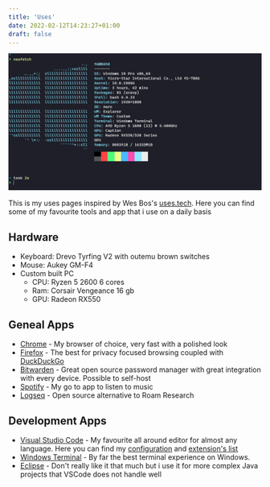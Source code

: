 ```yaml
---
title: 'Uses'
date: 2022-02-12T14:23:27+01:00
draft: false
---
```


![neofetch](/img/neofetch.png)

This is my uses pages inspired by Wes Bos's [uses.tech](https:uses.tech).
Here you can find some of my favourite tools and app that i use on a daily basis

## Hardware

- Keyboard: Drevo Tyrfing V2 with outemu brown switches
- Mouse: Aukey GM-F4
- Custom built PC
  - CPU: Ryzen 5 2600 6 cores
  - Ram: Corsair Vengeance 16 gb
  - GPU: Radeon RX550

## Geneal Apps

- [Chrome](https://google.com/chrome) - My browser of choice, very fast with a polished look
- [Firefox](https://www.mozilla.org/en-US/firefox/new/) - The best for privacy focused browsing coupled with [DuckDuckGo](https://duckduckgo.com/)
- [Bitwarden](https://bitwarden.com) - Great open source password manager with great integration with every device. Possible to self-host
- [Spotify](https://spotify.com) - My go to app to listen to music
- [Logseq](https://logseq.com) - Open source alternative to Roam Research

## Development Apps

- [Visual Studio Code](https://code.visualstudio.com) - My favourite all around editor for almost any language. Here you can find my [configuration](https://link) and [extension's list](https://link)
- [Windows Terminal](https://github.com/microsoft/terminal) - By far the best terminal experience on Windows.
- [Eclipse](https://eclipse.org) - Don't really like it that much but i use it for more complex Java projects that VSCode does not handle well
